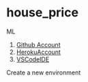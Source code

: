 # house_price
ML

 
1. [Github Account](https://github.com)
2. [HerokuAccount](https://heroku.com)
3. [VSCodeIDE](https://code.visualstudio.com/)


Create a new environment